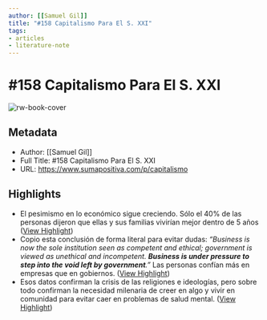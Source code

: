 ```yaml
---
author: [[Samuel Gil]]
title: "#158 Capitalismo Para El S. XXI"
tags: 
- articles
- literature-note
---
```

# #158 Capitalismo Para El S. XXI

![rw-book-cover](https://substackcdn.com/image/fetch/w_1200,h_600,c_limit,f_jpg,q_auto:good,fl_progressive:steep/https%3A%2F%2Fsubstack-post-media.s3.amazonaws.com%2Fpublic%2Fimages%2F4bfa3291-e525-4bb4-859a-bced3f6c021f_1067x573.jpeg)

## Metadata
- Author: [[Samuel Gil]]
- Full Title: #158 Capitalismo Para El S. XXI
- URL: https://www.sumapositiva.com/p/capitalismo

## Highlights
- El pesimismo en lo económico sigue creciendo. Sólo el 40% de las personas dijeron que ellas y sus familias vivirían mejor dentro de 5 años ([View Highlight](https://read.readwise.io/read/01gy26waaq7g79649tztnys94n))
- Copio esta conclusión de forma literal para evitar dudas: *“Business is now the sole institution seen as competent and ethical; government is viewed as unethical and incompetent. **Business is under pressure to step into the void left by government**.”* Las personas confían más en empresas que en gobiernos. ([View Highlight](https://read.readwise.io/read/01gy26x19t3x696m4erzv1fctv))
- Esos datos confirman la crisis de las religiones e ideologías, pero sobre todo confirman la necesidad milenaria de creer en algo y vivir en comunidad para evitar caer en problemas de salud mental. ([View Highlight](https://read.readwise.io/read/01gy273jag1ed8z5d7qp3rjpdn))
